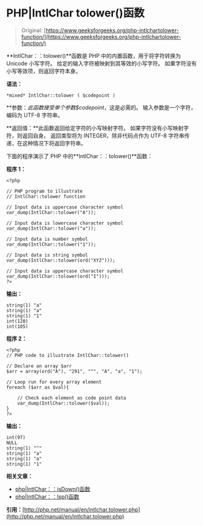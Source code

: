 # PHP|IntlChar tolower()函数

> Original: [https://www.geeksforgeeks.org/php-intlchartolower-function/](https://www.geeksforgeeks.org/php-intlchartolower-function/)

**IntlChar：：tolower()**函数是 PHP 中的内置函数，用于将字符转换为 Unicode 小写字符。 给定的输入字符被映射到其等效的小写字符。 如果字符没有小写等效项，则返回字符本身。

**语法：**

```
*mixed* IntlChar::tolower ( $codepoint )
```

**参数：**此函数接受单个参数*$codepoint*，这是必需的。 输入参数是一个字符，编码为 UTF-8 字符串。

**返回值：**此函数返回给定字符的小写映射字符。 如果字符没有小写映射字符，则返回自身。 返回类型将为 INTEGER，除非代码点作为 UTF-8 字符串传递，在这种情况下将返回字符串。

下面的程序演示了 PHP 中的**IntlChar：：tolower()**函数：

**程序 1：**

```
<?php

// PHP program to illustrate
// IntlChar::tolower function

// Input data is uppercase character symbol
var_dump(IntlChar::tolower("A"));

// Input data is lowercase character symbol
var_dump(IntlChar::tolower("a"));

// Input data is number symbol
var_dump(IntlChar::tolower("1"));

// Input data is string symbol
var_dump(IntlChar::tolower(ord("XYZ")));

// Input data is uppercase character symbol
var_dump(IntlChar::tolower(ord("I")));
?>
```

**输出：**

```
string(1) "a"
string(1) "a"
string(1) "1"
int(120)
int(105)

```

**程序 2：**

```
<?php
// PHP code to illustrate IntlChar::tolower()

// Declare an array $arr
$arr = array(ord("A"), "291", "^", "A", "a", "1");

// Loop run for every array element
foreach ($arr as $val){

    // Check each element as code point data
    var_dump(IntlChar::tolower($val));
}
?>
```

**输出：**

```
int(97)
NULL
string(1) "^"
string(1) "a"
string(1) "a"
string(1) "1"

```

**相关文章：**

*   [php|IntlChar：：isDown()函数](https://www.geeksforgeeks.org/php-intlcharislower-function/)
*   [php|IntlChar：：Isp()函数](https://www.geeksforgeeks.org/php-intlcharisupper-function/)

**引用：**[http://php.net/manual/en/intlchar.tolower.php](http://php.net/manual/en/intlchar.tolower.php)